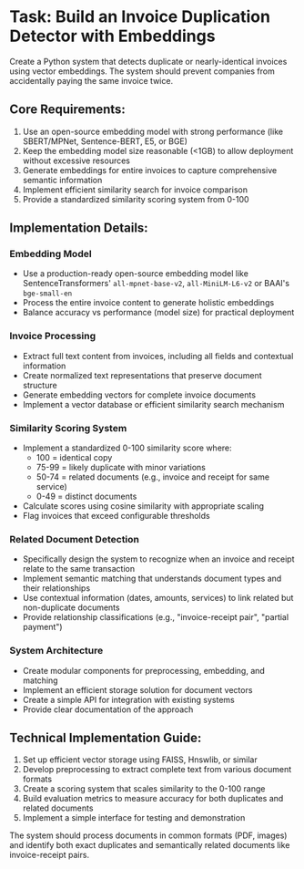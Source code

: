 # Task: Build an Invoice Duplication Detector with Embeddings

Create a Python system that detects duplicate or nearly-identical invoices using vector embeddings. The system should prevent companies from accidentally paying the same invoice twice.

## Core Requirements:

1. Use an open-source embedding model with strong performance (like SBERT/MPNet, Sentence-BERT, E5, or BGE)
2. Keep the embedding model size reasonable (<1GB) to allow deployment without excessive resources
3. Generate embeddings for entire invoices to capture comprehensive semantic information
4. Implement efficient similarity search for invoice comparison
5. Provide a standardized similarity scoring system from 0-100

## Implementation Details:

### Embedding Model

- Use a production-ready open-source embedding model like SentenceTransformers' `all-mpnet-base-v2`, `all-MiniLM-L6-v2` or BAAI's `bge-small-en`
- Process the entire invoice content to generate holistic embeddings
- Balance accuracy vs performance (model size) for practical deployment

### Invoice Processing

- Extract full text content from invoices, including all fields and contextual information
- Create normalized text representations that preserve document structure
- Generate embedding vectors for complete invoice documents
- Implement a vector database or efficient similarity search mechanism

### Similarity Scoring System

- Implement a standardized 0-100 similarity score where:
  - 100 = identical copy
  - 75-99 = likely duplicate with minor variations
  - 50-74 = related documents (e.g., invoice and receipt for same service)
  - 0-49 = distinct documents
- Calculate scores using cosine similarity with appropriate scaling
- Flag invoices that exceed configurable thresholds

### Related Document Detection

- Specifically design the system to recognize when an invoice and receipt relate to the same transaction
- Implement semantic matching that understands document types and their relationships
- Use contextual information (dates, amounts, services) to link related but non-duplicate documents
- Provide relationship classifications (e.g., "invoice-receipt pair", "partial payment")

### System Architecture

- Create modular components for preprocessing, embedding, and matching
- Implement an efficient storage solution for document vectors
- Create a simple API for integration with existing systems
- Provide clear documentation of the approach

## Technical Implementation Guide:

1. Set up efficient vector storage using FAISS, Hnswlib, or similar
2. Develop preprocessing to extract complete text from various document formats
3. Create a scoring system that scales similarity to the 0-100 range
4. Build evaluation metrics to measure accuracy for both duplicates and related documents
5. Implement a simple interface for testing and demonstration

The system should process documents in common formats (PDF, images) and identify both exact duplicates and semantically related documents like invoice-receipt pairs.
